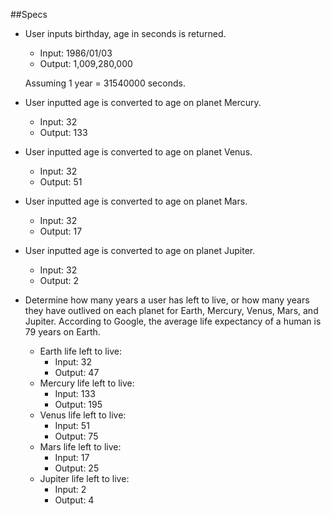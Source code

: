 ##Specs

* User inputs birthday, age in seconds is returned.
  * Input: 1986/01/03
  * Output: 1,009,280,000

  Assuming 1 year = 31540000 seconds.

* User inputted age is converted to age on planet Mercury.
  * Input: 32
  * Output: 133

* User inputted age is converted to age on planet Venus.
  * Input: 32
  * Output: 51

* User inputted age is converted to age on planet Mars.
  * Input: 32
  * Output: 17

* User inputted age is converted to age on planet Jupiter.
  * Input: 32
  * Output: 2

* Determine how many years a user has left to live, or how many years they have outlived on each planet for Earth, Mercury, Venus, Mars, and Jupiter.  According to Google, the average life expectancy of a human is 79 years on Earth.
  * Earth life left to live:
    * Input: 32
    * Output: 47
  * Mercury life left to live:
    * Input: 133
    * Output: 195
  * Venus life left to live:
    * Input: 51
    * Output: 75
  * Mars life left to live:
    * Input: 17
    * Output: 25
  * Jupiter life left to live:
    * Input: 2
    * Output: 4
